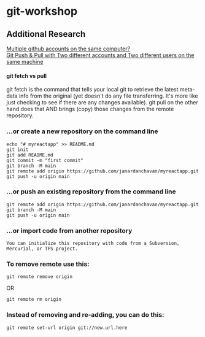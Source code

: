 # git-workshop

## Additional Research

[Multiple github accounts on the same computer?](https://stackoverflow.com/questions/3860112/multiple-github-accounts-on-the-same-computer) <br/>
[Git Push & Pull with Two different accounts and Two different users on the same machine](https://therajanmaurya.medium.com/git-push-pull-with-two-different-account-and-two-different-user-on-same-machine-a85f9ee7ec61) <br/>

#### git fetch vs pull
git fetch is the command that tells your local git to retrieve the latest meta-data info from the original (yet doesn't do any file transferring. It's more like just checking to see if there are any changes available). git pull on the other hand does that AND brings (copy) those changes from the remote repository.

### …or create a new repository on the command line
```
echo "# myreactapp" >> README.md
git init
git add README.md
git commit -m "first commit"
git branch -M main
git remote add origin https://github.com/janardanchavan/myreactapp.git
git push -u origin main
```

### …or push an existing repository from the command line
```
git remote add origin https://github.com/janardanchavan/myreactapp.git
git branch -M main
git push -u origin main
```

### …or import code from another repository
```
You can initialize this repository with code from a Subversion, Mercurial, or TFS project.
```

### To remove remote use this:
```
git remote remove origin
```
OR
```
git remote rm origin
```

### Instead of removing and re-adding, you can do this:
```
git remote set-url origin git://new.url.here
```


